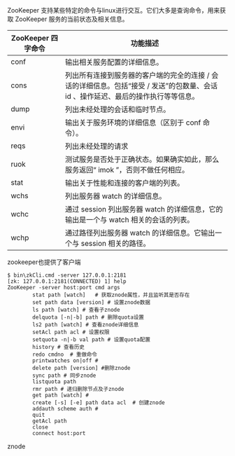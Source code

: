 ZooKeeper 支持某些特定的命令与linux进行交互。它们大多是查询命令，用来获取 ZooKeeper 服务的当前状态及相关信息。

ZooKeeper 四字命令 |  功能描述 
---|---
conf | 输出相关服务配置的详细信息。
cons | 列出所有连接到服务器的客户端的完全的连接 / 会话的详细信息。包括“接受 / 发送”的包数量、会话 id 、操作延迟、最后的操作执行等等信息。
dump | 列出未经处理的会话和临时节点。
envi | 输出关于服务环境的详细信息（区别于 conf 命令）。
reqs | 列出未经处理的请求
ruok | 测试服务是否处于正确状态。如果确实如此，那么服务返回“ imok ”，否则不做任何相应。
stat | 输出关于性能和连接的客户端的列表。
wchs | 列出服务器 watch 的详细信息。
wchc | 通过 session 列出服务器 watch 的详细信息，它的输出是一个与 watch 相关的会话的列表。
wchp | 通过路径列出服务器 watch 的详细信息。它输出一个与 session 相关的路径。 

zookeeper也提供了客户端
```
$ bin\zkCli.cmd -server 127.0.0.1:2181
[zk: 127.0.0.1:2181(CONNECTED) 1] help
ZooKeeper -server host:port cmd args
        stat path [watch]	# 获取znode属性，并且监听其是否存在
        set path data [version]	# 设置znode数据
        ls path [watch] # 查看子znode
        delquota [-n|-b] path # 删除quota设置
        ls2 path [watch] # 查看znode详细信息
        setAcl path acl	# 设置权限
        setquota -n|-b val path	# 设置quota配置
        history	# 查看历史
        redo cmdno	# 重做命令
        printwatches on|off	# 
        delete path [version] #删除znode
        sync path # 同步znode
        listquota path	
        rmr path # 递归删除节点及子znode
        get path [watch] # 
        create [-s] [-e] path data acl	# 创建znode
        addauth scheme auth	# 
        quit
        getAcl path
        close
        connect host:port
```

znode